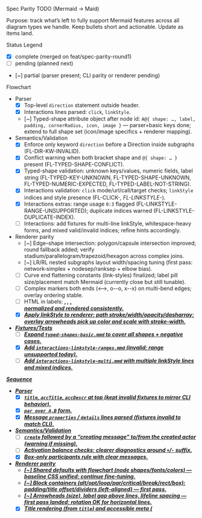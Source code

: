 Spec Parity TODO (Mermaid → Maid)

Purpose: track what’s left to fully support Mermaid features across all diagram types we handle. Keep bullets short and actionable. Update as items land.

Status Legend
- [x] complete (merged on feat/spec-parity-round1)
- [ ] pending (planned next)
- [~] partial (parser present; CLI parity or renderer pending)

Flowchart
- Parser
  - [x] Top-level `direction` statement outside header.
  - [x] Interactions lines parsed: `click`, `linkStyle`.
  - [~] Typed-shape attribute object after node id: `A@{ shape: …, label, padding, cornerRadius, icon, image }` — parser+basic keys done; extend to full shape set (icon/image specifics + renderer mapping).
- Semantics/Validation
  - [x] Enforce only keyword `direction` before a Direction inside subgraphs (FL-DIR-KW-INVALID).
  - [x] Conflict warning when both bracket shape and `@{ shape: … }` present (FL-TYPED-SHAPE-CONFLICT).
  - [x] Typed-shape validation: unknown keys/values, numeric fields, label string (FL-TYPED-KEY-UNKNOWN, FL-TYPED-SHAPE-UNKNOWN, FL-TYPED-NUMERIC-EXPECTED, FL-TYPED-LABEL-NOT-STRING).
  - [x] Interactions validation: `click` mode/url/call/target checks; `linkStyle` indices and style presence (FL-CLICK-*, FL-LINKSTYLE-*).
  - [x] Interactions extras: range usage `0:3` flagged (FL-LINKSTYLE-RANGE-UNSUPPORTED); duplicate indices warned (FL-LINKSTYLE-DUPLICATE-INDEX).
  - [ ] Interactions: add fixtures for multi-line linkStyle, whitespace-heavy forms, and mixed valid/invalid indices; refine hints accordingly.
- Renderer parity
  - [~] Edge–shape intersection: polygon/capsule intersection improved; round fallback added; verify stadium/parallelogram/trapezoid/hexagon across complex joins.
  - [~] LR/RL nested subgraphs layout width/spacing tuning (first pass: network‑simplex + nodesep/ranksep + elbow bias).
  - [ ] Curve end flattening constants (link-styles) finalized; label pill size/placement match Mermaid (currently close but still tunable).
  - [ ] Complex markers both ends (<-->, o--o, x--x) on multi-bend edges; overlay ordering stable.
  - [ ] HTML in labels: <b>, <i>, <u>, <br/> normalized and rendered consistently.
  - [x] Apply linkStyle to renderer: path stroke/width/opacity/dasharray; overlay arrowheads pick up color and scale with stroke-width.
- Fixtures/Tests
  - [ ] Expand `typed-shapes-basic.mmd` to cover all shapes + negative cases.
  - [x] Add `interactions-linkstyle-ranges.mmd` (invalid; range unsupported today).
  - [ ] Add `interactions-linkstyle-multi.mmd` with multiple linkStyle lines and mixed indices.

Sequence
- Parser
  - [x] `title`, `accTitle`, `accDescr` at top (kept invalid fixtures to mirror CLI behavior).
  - [x] `par over A,B` form.
  - [x] Message `properties` / `details` lines parsed (fixtures invalid to match CLI).
- Semantics/Validation
  - [ ] `create` followed by a “creating message” to/from the created actor (warning if missing).
  - [ ] Activation balance checks; clearer diagnostics around `+`/`-` suffix.
  - [x] Box-only participants rule with clear messages.
- Renderer parity
  - [~] Shared defaults with flowchart (node shapes/fonts/colors) — baseline CSS unified; continue fine‑tuning.
  - [~] Block containers (alt/opt/loop/par/critical/break/rect/box): padding/title offset/dividers (left‑aligned) — first pass.
  - [~] Arrowheads (size), label gap above lines, lifeline spacing — first pass landed; rotation OK for horizontal lines.
  - [x] Title rendering (from `title`) and accessible meta (<title>/<desc> in SVG).
- Fixtures/Tests
  - [ ] Promote `title-and-accessibility.mmd` and `details-and-properties.mmd` to valid when CLI accepts; until then ensure invalid diagnostics are actionable.
  - [ ] Add fixtures for nested blocks with `par over` + `and` branches (both valid and invalid placements).

Pie
- Semantics/Validation
  - [ ] Decide behavior for negative and zero values; add clear errors or acceptance with notes.
  - [ ] Label/percent formatting options parity; tiny-slice leader lines edge cases.
- Renderer parity
  - [ ] Theme variables coverage: ensure pieOpacity/section text color variants; percent decimals alignment; legend spacing on narrow canvases.
- Fixtures/Tests
  - [ ] `negative-and-zero-values.mmd`, `large-decimals.mmd`.

Class
- Parser/Semantics
  - [x] Leftward dependency/realization operators.
  - [~] Simple generic `<…>` tokenization for names/types; keep fixtures invalid to mirror CLI; add diagnostics for unbalanced `< >`.
  - [x] Notes on classes (`note for/on X: …`).
  - [ ] Dual-end labels/cardinalities coverage (labels near both classes).
- Renderer (new)
  - [x] Implement class diagram renderer: class box, members/methods layout, stereotypes, notes, relations/markers.
  - [x] Wrap long edge labels into tspans (centered over edge).
  - [~] Dual-end label/cardinality placement (perpendicular offset from endpoints) and simple note collision avoidance landed; refine rules and add fixtures.
  - [~] Dependency chevron shape/size tuning for short segments (initial tweak landed).
- Fixtures/Tests
  - [ ] `generics-and-types.mmd` stays invalid until CLI supports; add `notes-multiline.mmd`, dual-end label/cardinality cases.

State
- Parser/Semantics
  - [x] Concurrency regions `---` inside composite states (with placement checks); fixtures invalid to mirror CLI.
  - [x] History states `H` / `H*` (shallow/deep); fixtures valid as per CLI.
  - [ ] Additional markers parity (choice/fork/join/end double circle visuals).
- Renderer (new)
  - [~] Implement state diagram renderer: nodes, transitions, composite states, notes, start/history markers.
  - [x] Lane dividers inside composites for `---` (overlay).
  - [x] Per‑lane layout: lanes are real subgraphs for Dagre; dividers drawn at midpoints between lane bounds; supports TD/BT and LR/RL.
  - [x] Choice/fork/join marker visuals; [x] end drawn as double circle overlay.
  - [x] Transition routing + boundary intersection polish for diamonds/bars and composite borders (fallback to nearest boundary when colinear).
- Fixtures/Tests
  - [ ] Nested concurrency, history states valid/invalid, marker edge cases.
  - [ ] Add invalid fixtures for misplaced concurrency at block start/end (multiple separators, empty regions).

Cross-Cutting
- [~] Frontmatter config + themeVariables applied uniformly (sequence/class/state), unify CSS classes.
  - [x] Class/state share CSS and applyFlowchartTheme (node/edge/cluster, edge‑label text, notes).
  - [x] Sequence theming applied via applySequenceTheme.
  - [~] Expand theme coverage where helpful (cluster title background sizing, arrowhead outlines) — arrowheads now colored via CSS classes across sequence/class/state; edge label text color + cluster title bg now themeable.
- [ ] Interactions rendering (flowchart first): reflect linkStyle stroke/width/opacity and click targets in rendered anchors.
- [x] PNG/SVG parity harness extended to class/state (batch script + npm scripts). Golden PNGs optional.
- [ ] README “Diagram Type Coverage” kept current; docs/errors.md entries for new diagnostics and renderer coverage.
- [ ] Auto-fix suggestions (safe) for minor issues where unambiguous (e.g., insert missing colon in notes, normalize <br/>).

Progress Snapshot (auto-updating intent)
- Flowchart: CLI parity 100%; interactions validated and rendered (style); arrowheads scale with stroke-width.
- Sequence: CLI parity 100%; advanced headers/details parsed; fixtures kept invalid pending CLI acceptance.
- State: CLI parity 100%; renderer initial with lane dividers + markers (choice/fork/join) and end double circle; per‑lane layout & intersections landed; more fixtures pending.
- Class: CLI parity 100%; renderer implemented; edge label wrapping done; dual‑end label placement and note collision avoidance pending; generics parsed but invalid in fixtures.

Notes
- Treat this as the single source of truth for spec gaps. Update checkboxes as features land; link PRs next to items when closed.
